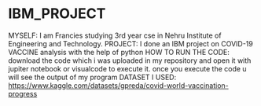 # IBM_PROJECT
MYSELF: I am Francies studying 3rd year cse in Nehru Institute of Engineering and Technology. PROJECT: I done an IBM project on COVID-19 VACCINE analysis with the help of python HOW TO RUN THE CODE: download the code which i was uploaded in my repository and open it with jupiter notebook or visualcode to execute it. once you execute the code u will see the output of my program DATASET I USED: https://www.kaggle.com/datasets/gpreda/covid-world-vaccination-progress
